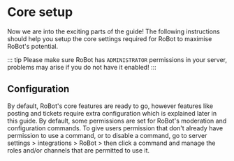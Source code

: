 # Core setup

Now we are into the exciting parts of the guide! The following instructions should help you setup the core settings required for RoBot to maximise RoBot's potential.

::: tip
Please make sure RoBot has `ADMINISTRATOR` permissions in your server, problems may arise if you do not have it enabled!
:::

## Configuration
By default, RoBot's core features are ready to go, however features like posting and tickets require extra configuration which is explained later in this guide. By default, some permissions are set for RoBot's moderation and configuration commands. To give users permission that don't already have permission to use a command, or to disable a command, go to server settings > integrations > RoBot > then click a command and manage the roles and/or channels that are permitted to use it.
